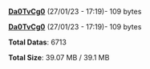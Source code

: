 [**Da0TvCg0**](/data/Da0TvCg0.txt) (27/01/23 - 17:19)- 109 bytes

[**Da0TvCg0**](/data/Da0TvCg0.txt) (27/01/23 - 17:19)- 109 bytes

**Total Datas**: 6713

**Total Size**: 39.07 MB / 39.1 MB
